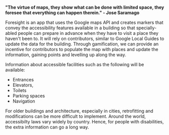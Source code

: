 **"The virtue of maps, they show what can be done with limited space, they foresee that everything can happen therein."                                                                                                                                                                                                             - Jose Saramago**

Foresight is an app that uses the Google maps API and creates markers that convey the accessibility features available in a building so that specially-abled people can prepare in advance when they have to visit a place they haven't been to. It will rely on contributors, similar to Google Local Guides to update the data for the building. Through gamification, we can provide an incentive for contributors to populate the map with places and update the information, gaining points and levelling up along the way.

Information about accessible facilities such as the following will be available:
* Entrances
* Elevators,
* Toilets
* Parking spaces
* Navigation

For older buildings and architecture, especially in cities, retrofitting and modifications can be more difficult to implement. Around the world, accessibilty laws vary widely by country. Hence, for people with disabilities, the extra information can go a long way. 
